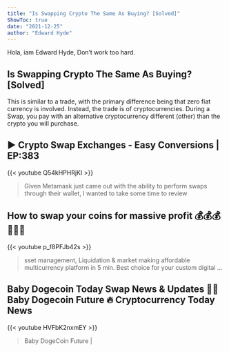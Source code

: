 ```yaml
---
title: "Is Swapping Crypto The Same As Buying? [Solved]"
ShowToc: true 
date: "2021-12-25"
author: "Edward Hyde" 
---
```


Hola, iam Edward Hyde, Don’t work too hard.
## Is Swapping Crypto The Same As Buying? [Solved]
This is similar to a trade, with the primary difference being that zero fiat currency is involved. Instead, the trade is of cryptocurrencies. During a Swap, you pay with an alternative cryptocurrency different (other) than the crypto you will purchase.

## ▶️ Crypto Swap Exchanges - Easy Conversions | EP:383
{{< youtube Q54kHPHRjKI >}}
>Given Metamask just came out with the ability to perform swaps through their wallet, I wanted to take some time to review 

## How to swap your coins for massive profit 💰💰💰🤑🤑🤑
{{< youtube p_f8PFJb42s >}}
>sset management, Liquidation & market making affordable multicurrency platform in 5 min. Best choice for your custom digital ...

## Baby Dogecoin Today Swap News & Updates 🥳🚀 Baby Dogecoin Future 🔥 Cryptocurrency Today News
{{< youtube HVFbK2nxmEY >}}
>Baby DogeCoin Future | 

